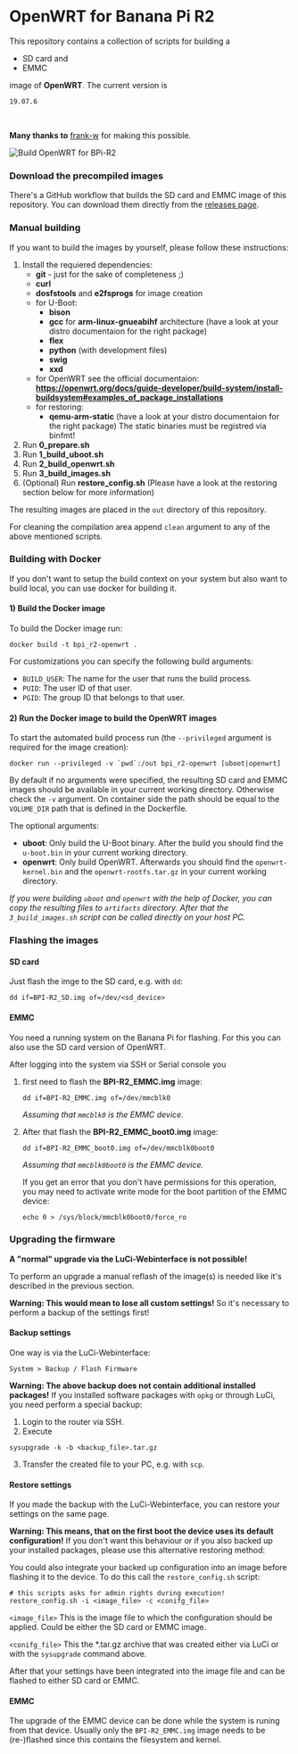 # OpenWRT for Banana Pi R2

This repository contains a collection of scripts for building a
 - SD card and
 - EMMC

image of **OpenWRT**. The current version is

    19.07.6

</br>

**Many thanks to** [frank-w](https://github.com/frank-w) for making this possible.

![Build OpenWRT for BPi-R2](https://github.com/mammo0/openwrt-bpi-r2/workflows/Build%20OpenWRT%20for%20BPi-R2/badge.svg)



### Download the precompiled images
There's a GitHub workflow that builds the SD card and EMMC image of this repository. You can download them directly from the [releases page](https://github.com/mammo0/openwrt-bpi-r2/releases).



### Manual building
If you want to build the images by yourself, please follow these instructions:

1. Install the requiered dependencies:
    - **git** - just for the sake of completeness ;)
    - **curl**
    - **dosfstools** and **e2fsprogs** for image creation
    - for U-Boot:
        - **bison**
        - **gcc** for **arm-linux-gnueabihf** architecture (have a look at your distro documentaion for the right package)
        - **flex**
        - **python** (with development files)
        - **swig**
        - **xxd**
    - for OpenWRT see the official documentaion: **https://openwrt.org/docs/guide-developer/build-system/install-buildsystem#examples_of_package_installations**
    - for restoring:
        - **qemu-arm-static** (have a look at your distro documentaion for the right package) The static binaries must be registred via binfmt!
2. Run **0_prepare.sh**
3. Run **1_build_uboot.sh**
3. Run **2_build_openwrt.sh**
4. Run **3_build_images.sh**
5. (Optional) Run **restore_config.sh** (Please have a look at the restoring section below for more information)

The resulting images are placed in the `out` directory of this repository.

For cleaning the compilation area append `clean` argument to any of the above mentioned scripts.



### Building with Docker
If you don't want to setup the build context on your system but also want to build local, you can use docker for building it.

#### 1) Build the Docker image
To build the Docker image run:
```shell
docker build -t bpi_r2-openwrt .
```
For customizations you can specify the following build arguments:
- `BUILD_USER`: The name for the user that runs the build process.
- `PUID`: The user ID of that user.
- `PGID`: The group ID that belongs to that user.

#### 2) Run the Docker image to build the OpenWRT images
To start the automated build process run (the `--privileged` argument is required for the image creation):
```shell
docker run --privileged -v `pwd`:/out bpi_r2-openwrt [uboot|openwrt]
```
By default if no arguments were specified, the resulting SD card and EMMC images should be available in your current working directory. Otherwise check the `-v` argument. On container side the path should be equal to the `VOLUME_DIR` path that is defined in the Dockerfile.

The optional arguments:
- **uboot**: Only build the U-Boot binary. After the build you should find the `u-boot.bin` in your current working directory.
- **openwrt**: Only build OpenWRT. Afterwards you should find the `openwrt-kernel.bin` and the `openwrt-rootfs.tar.gz` in your current working directory.

*If you were building `uboot` and `openwrt` with the help of Docker, you can copy the resulting files to `artifacts` directory. After that the `3_build_images.sh` script can be called directly on your host PC.*



### Flashing the images

#### SD card
Just flash the imge to the SD card, e.g. with `dd`:

```shell
dd if=BPI-R2_SD.img of=/dev/<sd_device>
```

#### EMMC
You need a running system on the Banana Pi for flashing. For this you can also use the SD card version of OpenWRT.

After logging into the system via SSH or Serial console you
1. first need to flash the **BPI-R2_EMMC.img** image:
    ```shell
    dd if=BPI-R2_EMMC.img of=/dev/mmcblk0
    ```
    *Assuming that `mmcblk0` is the EMMC device.*

2. After that flash the **BPI-R2_EMMC_boot0.img** image:
    ```shell
    dd if=BPI-R2_EMMC_boot0.img of=/dev/mmcblk0boot0
    ```
    *Assuming that `mmcblk0boot0` is the EMMC device.*

    If you get an error that you don't have permissions for this operation, you may need to activate write mode for the boot partition of the EMMC device:
    ```shell
    echo 0 > /sys/block/mmcblk0boot0/force_ro
    ```



### Upgrading the firmware
**A "normal" upgrade via the LuCi-Webinterface is not possible!**

To perform an upgrade a manual reflash of the image(s) is needed like it's described in the previous section.

**Warning: This would mean to lose all custom settings!** So it's necessary to perform a backup of the settings first!

#### Backup settings
One way is via the LuCi-Webinterface:

    System > Backup / Flash Firmware

**Warning: The above backup does not contain additional installed packages!** If you installed software packages with `opkg` or through LuCi, you need perform a special backup:

1. Login to the router via SSH.
2. Execute
```shell
sysupgrade -k -b <backup_file>.tar.gz
```
3. Transfer the created file to your PC, e.g. with `scp`.

#### Restore settings
If you made the backup with the LuCi-Webinterface, you can restore your settings on the same page.

**Warning: This means, that on the first boot the device uses its default configuration!** If you don't want this behaviour or if you also backed up your installed packages, please use this alternative restoring method:

You could also integrate your backed up configuration into an image before flashing it to the device. To do this call the `restore_config.sh` script:
```shell
# this scripts asks for admin rights during execution!
restore_config.sh -i <image_file> -c <conifg_file>
```

`<image_file>` This is the image file to which the configuration should be applied. Could be either the SD card or EMMC image.

`<conifg_file>` This the *.tar.gz archive that was created either via LuCi or with the `sysupgrade` command above.

After that your settings have been integrated into the image file and can be flashed to either SD card or EMMC.


#### EMMC
The upgrade of the EMMC device can be done while the system is runing from that device. Usually only the `BPI-R2_EMMC.img` image needs to be (re-)flashed since this contains the filesystem and kernel.
